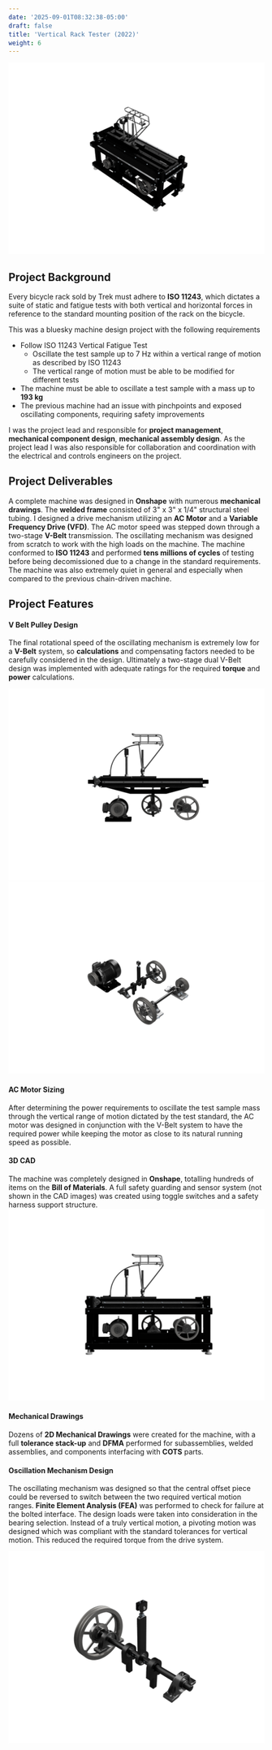 ```yaml
---
date: '2025-09-01T08:32:38-05:00'
draft: false
title: 'Vertical Rack Tester (2022)'
weight: 6
---
```

![Vertical Rack Tester ISO](vertical-rack-tester-iso.png)

## Project Background
Every bicycle rack sold by Trek must adhere to **ISO 11243**, which dictates a suite of static and fatigue tests with both vertical and horizontal forces in reference to the standard mounting position of the rack on the bicycle. 

This was a bluesky machine design project with the following requirements
* Follow ISO 11243 Vertical Fatigue Test
	* Oscillate the test sample up to 7 Hz within a vertical range of motion as described by ISO 11243
	* The vertical range of motion must be able to be modified for different tests
* The machine must be able to oscillate a test sample with a mass up to **193 kg**
* The previous machine had an issue with pinchpoints and exposed oscillating components, requiring safety improvements

I was the project lead and responsible for **project management**, **mechanical component design**, **mechanical assembly design**. As the project lead I was also responsible for collaboration and coordination with the electrical and controls engineers on the project.

## Project Deliverables

A complete machine was designed in **Onshape** with numerous **mechanical drawings**. The **welded frame** consisted of 3" x 3" x 1/4" structural steel tubing. I designed a drive mechanism utilizing an **AC Motor** and a **Variable Frequency Drive (VFD)**. The AC motor speed was stepped down through a two-stage **V-Belt** transmission. The oscillating mechanism was designed from scratch to work with the high loads on the machine. The machine conformed to **ISO 11243** and performed **tens millions of cycles** of testing before being decomissioned due to a change in the standard requirements. The machine was also extremely quiet in general and especially when compared to the previous chain-driven machine.

## Project Features
#### V Belt Pulley Design
The final rotational speed of the oscillating mechanism is extremely low for a **V-Belt** system, so **calculations** and compensating factors needed to be carefully considered in the design. Ultimately a two-stage dual V-Belt design was implemented with adequate ratings for the required **torque** and **power** calculations.

![Drive System Isolated](vertical-rack-tester-drive-side.png)
![Drive System Completely Isolated](vertical-rack-tester-drive-system.png)

#### AC Motor Sizing
After determining the power requirements to oscillate the test sample mass through the vertical range of motion dictated by the test standard, the AC motor was designed in conjunction with the V-Belt system to have the required power while keeping the motor as close to its natural running speed as possible.

#### 3D CAD
The machine was completely designed in **Onshape**, totalling hundreds of items on the **Bill of Materials**. A full safety guarding and sensor system (not shown in the CAD images) was created using toggle switches and a safety harness support structure. 
![Vertical Rack Tester Side](vertical-rack-tester-side.png)

#### Mechanical Drawings
Dozens of **2D Mechanical Drawings** were created for the machine, with a full **tolerance stack-up** and **DFMA** performed for subassemblies, welded assemblies, and components interfacing with **COTS** parts. 

#### Oscillation Mechanism Design
The oscillating mechanism was designed so that the central offset piece could be reversed to switch between the two required vertical motion ranges. **Finite Element Analysis (FEA)** was performed to check for failure at the bolted interface. The design loads were taken into consideration in the bearing selection. Instead of a truly vertical motion, a pivoting motion was designed which was compliant with the standard tolerances for vertical motion. This reduced the required torque from the drive system.

![Oscillation Mechanism](vertical-rack-tester-mechanism.png)
